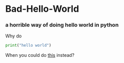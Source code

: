 # Bad-Hello-World
### a horrible way of doing hello world in python


Why do 
```python
print("hello world")
```

When you could do [this](https://github.com/djtoohey/Bad-Hello-World/blob/master/helloworld.py) instead?
